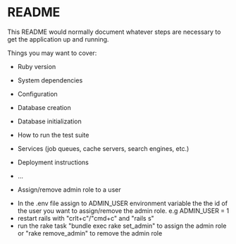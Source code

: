 # README

This README would normally document whatever steps are necessary to get the
application up and running.

Things you may want to cover:

* Ruby version

* System dependencies

* Configuration

* Database creation

* Database initialization

* How to run the test suite

* Services (job queues, cache servers, search engines, etc.)

* Deployment instructions

* ...
* Assign/remove admin role to a user
- In the .env file assign to ADMIN_USER environment variable the  the id of the user you want to assign/remove the admin role. e.g ADMIN_USER = 1
- restart rails with "crlt+c"/"cmd+c" and "rails s"
- run the rake task "bundle exec rake set_admin" to assign the admin role or "rake remove_admin" to remove the admin role
